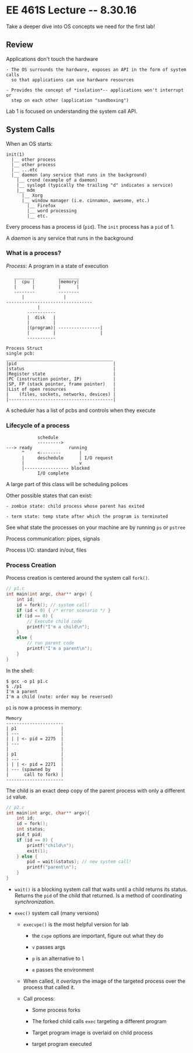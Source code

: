 # EE 461S Lecture -- 8.30.16

Take a deeper dive into OS concepts we need for the first lab!

## Review

Applications don't touch the hardware

    - The OS surrounds the hardware, exposes an API in the form of system calls
      so that applications can use hardware resources

    - Provides the concept of *isolation*-- applications won't interrupt or 
      step on each other (application "sandboxing")

Lab 1 is focused on understanding the system call API.

## System Calls

When an OS starts:

```
init(1)
  |__ other process
  |__ other process
  |__ ...etc
  |__ daemon (any service that runs in the background)
    |__ crond (example of a daemon)
    |__ syslogd (typically the trailing "d" indicates a service)
    |__ mdm
      |__ Xorg
      |__ window manager (i.e. cinnamon, awesome, etc.)
        |__ Firefox
        |__ word processing
        |__ etc.
```

Every process has a process id (`pid`). The `init` process has a `pid`
of 1.

A *daemon* is any service that runs in the background

### What is a process?

*Process*: A program in a state of execution

```
   ________         ________
   |  cpu |         |memory|
   |      |         |      |
   --------         --------
      |               |
---------------------------------
            |
        -----------
        |  disk   |
        |         |
        |(program)| ----------------|
        |         |                 |
        -----------

Process Struct
single pcb:
_________________________________________
|pid                                     |
|status                                  |
|Register state                          |
|PC (instruction pointer, IP)            |
|SP, FP (stack pointer, frame pointer)   |
|List of open resources                  |
|    (files, sockets, networks, devices) |
|----------------------------------------|
```
A scheduler has a list of pcbs and controls when they execute

### Lifecycle of a process
```
            schedule
            --------->
---> ready              running
      ^     <--------       |
      |     deschedule      | I/O request
      |                     v
      |----------------- blocked
            I/O complete
```

A large part of this class will be scheduling polices

Other possible states that can exist:

    - zombie state: child process whose parent has exited

    - term state: temp state after which the program is terminated

See what state the processes on your machine are by running `ps` or `pstree`

Process communication: pipes, signals

Process I/O: standard in/out, files

### Process Creation

Process creation is centered around the system call `fork()`.

```c
// p1.c
int main(int argc, char** argv) {
    int id;
    id = fork(); // system call!
    if (id < 0) { /* error scenario */ }
    if (id == 0) {
        // Execute child code
        printf("I'm a child\n");
    }
    else {
        // run parent code
        printf("I'm a parent\n");
    }
}
```

In the shell:

```
$ gcc -o p1 p1.c
$ ./p1
I'm a parent
I'm a child (note: order may be reversed)
```

`p1` is now a process in memory:

```
Memory
----------------------
| p1                 |
| ---                |
| | | <- pid = 2275  |
| ---                |
|                    |
| p1                 |
| ---                |
| | | <- pid = 2271  |
| --- (spawned by    |
|      call to fork) |
----------------------
```

The child is an exact deep copy of the parent process with only a different
`id` value.

```c
// p2.c
int main(int argc, char** argv){
    int id;
    id = fork();
    int status;
    pid_t pid;
    if (id == 0) {
        printf("child\n");
        exit(1);
    } else {
        pid = wait(&status); // new system call!
        printf("parent\n");
    }
}
```

- `wait()` is a blocking system call that waits until a child returns its status.
  Returns the `pid` of the child that returned. Is a method of coordinating
  *synchronization*.

- `exec()` system call (many versions)

    - `execvpe()` is the most helpful version for lab

        - the `cvpe` options are important, figure out what they do

        - `v` passes args

        - `p` is an alternative to `l`

        - `e` passes the environment

    - When called, it *overlays* the image of the targeted process over the
      process that called it.

    - Call process:

        - Some process forks

        - The forked child calls `exec` targeting a different program

        - Target program image is overlaid on child process

        - target program executed
